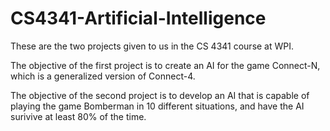 # CS4341-Artificial-Intelligence

These are the two projects given to us in the CS 4341 course at WPI.

The objective of the first project is to create an AI for the game Connect-N, which is a generalized version of Connect-4.

The objective of the second project is to develop an AI that is capable of playing the game Bomberman in 10 different situations, and have the AI surivive at least 80% of the time.
